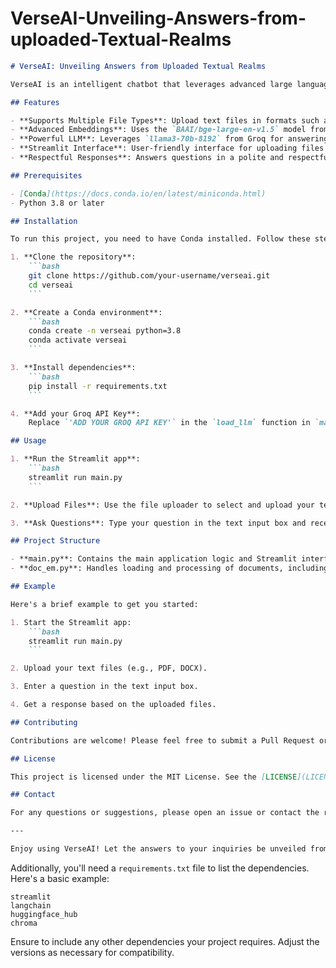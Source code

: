 # VerseAI-Unveiling-Answers-from-uploaded-Textual-Realms


```markdown
# VerseAI: Unveiling Answers from Uploaded Textual Realms

VerseAI is an intelligent chatbot that leverages advanced large language models (LLMs) to provide answers based on the content of uploaded text files. Users can upload various text files and ask questions, to which VerseAI will respond by analyzing the uploaded content.

## Features

- **Supports Multiple File Types**: Upload text files in formats such as TXT, PDF, DOCX, PPTX, XLSX, and more.
- **Advanced Embeddings**: Uses the `BAAI/bge-large-en-v1.5` model from HuggingFace for generating embeddings.
- **Powerful LLM**: Leverages `llama3-70b-8192` from Groq for answering questions.
- **Streamlit Interface**: User-friendly interface for uploading files and asking questions.
- **Respectful Responses**: Answers questions in a polite and respectful manner.

## Prerequisites

- [Conda](https://docs.conda.io/en/latest/miniconda.html)
- Python 3.8 or later

## Installation

To run this project, you need to have Conda installed. Follow these steps to set up the project:

1. **Clone the repository**:
    ```bash
    git clone https://github.com/your-username/verseai.git
    cd verseai
    ```

2. **Create a Conda environment**:
    ```bash
    conda create -n verseai python=3.8
    conda activate verseai
    ```

3. **Install dependencies**:
    ```bash
    pip install -r requirements.txt
    ```

4. **Add your Groq API Key**:
    Replace `'ADD YOUR GROQ API KEY'` in the `load_llm` function in `main.py` with your actual Groq API key.

## Usage

1. **Run the Streamlit app**:
    ```bash
    streamlit run main.py
    ```

2. **Upload Files**: Use the file uploader to select and upload your text files.

3. **Ask Questions**: Type your question in the text input box and receive answers based on the content of your uploaded files.

## Project Structure

- **main.py**: Contains the main application logic and Streamlit interface.
- **doc_em.py**: Handles loading and processing of documents, including splitting text and generating embeddings.

## Example

Here's a brief example to get you started:

1. Start the Streamlit app:
    ```bash
    streamlit run main.py
    ```

2. Upload your text files (e.g., PDF, DOCX).

3. Enter a question in the text input box.

4. Get a response based on the uploaded files.

## Contributing

Contributions are welcome! Please feel free to submit a Pull Request or open an issue.

## License

This project is licensed under the MIT License. See the [LICENSE](LICENSE) file for details.

## Contact

For any questions or suggestions, please open an issue or contact the repository owner.

---

Enjoy using VerseAI! Let the answers to your inquiries be unveiled from your textual realms.
```

Additionally, you'll need a `requirements.txt` file to list the dependencies. Here's a basic example:

```plaintext
streamlit
langchain
huggingface_hub
chroma
```

Ensure to include any other dependencies your project requires. Adjust the versions as necessary for compatibility.
